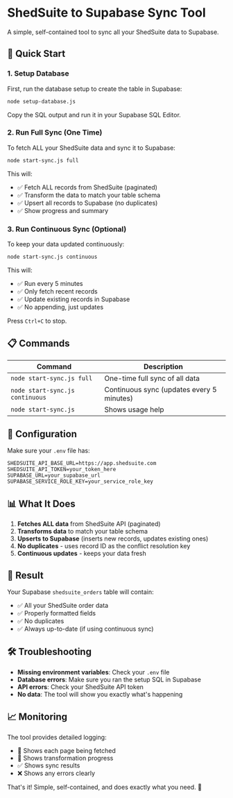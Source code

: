 # ShedSuite to Supabase Sync Tool

A simple, self-contained tool to sync all your ShedSuite data to Supabase.

## 🚀 Quick Start

### 1. Setup Database
First, run the database setup to create the table in Supabase:

```bash
node setup-database.js
```

Copy the SQL output and run it in your Supabase SQL Editor.

### 2. Run Full Sync (One Time)
To fetch ALL your ShedSuite data and sync it to Supabase:

```bash
node start-sync.js full
```

This will:
- ✅ Fetch ALL records from ShedSuite (paginated)
- ✅ Transform the data to match your table schema
- ✅ Upsert all records to Supabase (no duplicates)
- ✅ Show progress and summary

### 3. Run Continuous Sync (Optional)
To keep your data updated continuously:

```bash
node start-sync.js continuous
```

This will:
- ✅ Run every 5 minutes
- ✅ Only fetch recent records
- ✅ Update existing records in Supabase
- ✅ No appending, just updates

Press `Ctrl+C` to stop.

## 📋 Commands

| Command | Description |
|---------|-------------|
| `node start-sync.js full` | One-time full sync of all data |
| `node start-sync.js continuous` | Continuous sync (updates every 5 minutes) |
| `node start-sync.js` | Shows usage help |

## 🔧 Configuration

Make sure your `.env` file has:

```env
SHEDSUITE_API_BASE_URL=https://app.shedsuite.com
SHEDSUITE_API_TOKEN=your_token_here
SUPABASE_URL=your_supabase_url
SUPABASE_SERVICE_ROLE_KEY=your_service_role_key
```

## 📊 What It Does

1. **Fetches ALL data** from ShedSuite API (paginated)
2. **Transforms data** to match your table schema
3. **Upserts to Supabase** (inserts new records, updates existing ones)
4. **No duplicates** - uses record ID as the conflict resolution key
5. **Continuous updates** - keeps your data fresh

## 🎯 Result

Your Supabase `shedsuite_orders` table will contain:
- ✅ All your ShedSuite order data
- ✅ Properly formatted fields
- ✅ No duplicates
- ✅ Always up-to-date (if using continuous sync)

## 🛠️ Troubleshooting

- **Missing environment variables**: Check your `.env` file
- **Database errors**: Make sure you ran the setup SQL in Supabase
- **API errors**: Check your ShedSuite API token
- **No data**: The tool will show you exactly what's happening

## 📈 Monitoring

The tool provides detailed logging:
- 📄 Shows each page being fetched
- 🔄 Shows transformation progress
- ✅ Shows sync results
- ❌ Shows any errors clearly

That's it! Simple, self-contained, and does exactly what you need. 🎉 